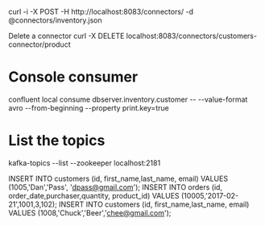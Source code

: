  
curl -i -X POST -H  http://localhost:8083/connectors/ -d @connectors/inventory.json

Delete a connector
curl -X DELETE localhost:8083/connectors/customers-connector/product

# Console consumer
confluent local consume dbserver.inventory.customer -- --value-format avro --from-beginning --property print.key=true

# List the topics 
kafka-topics --list --zookeeper localhost:2181

INSERT INTO customers (id, first_name,last_name, email) VALUES (1005,'Dan','Pass', 'dpass@gmail.com');
INSERT INTO orders (id, order_date,purchaser,quantity, product_id) VALUES (10005,'2017-02-21',1001,3,102);
INSERT INTO customers (id, first_name,last_name, email) VALUES (1008,'Chuck','Beer','chee@gmail.com');